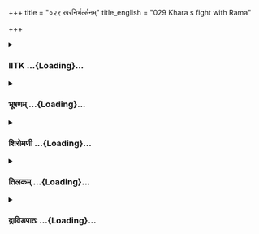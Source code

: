 +++
title = "०२९ खरनिर्भर्त्सनम्"
title_english = "029 Khara s fight with Rama"

+++
<div caption="श्रीराम-हरिसीताराममूर्ति-घनपाठिभ्यां वचनम्" class="audioEmbed" src="https://archive.org/download/Ramayana-recitation-Sriram-harisItArAmamUrti-Ghanapaati-v2/Kanda_3/Kanda_3_ARK-029-Khara_Nribhartha_Sanam.mp3"></div>

<div class="js_include collapsed" newlevelforh1="3" title="IITK" unfilled url="/purANam/rAmAyaNam/audIchya-pAThaH/iitk/3_araNyakANDam/03-raxo-hatyA/029_kharanirbhartsanam.md">
<details><summary><h3>IITK ...{Loading}...</h3></summary>

Encounter between Rama and Khara.



#### श्लोकः
##### मूलम्
खरं तु विरथं रामो गदापाणिमवस्थितम्।  
मृदुपूर्वं महातेजाः परुषं वाक्यमब्रवीत्॥3.29.1॥

##### शब्दार्थः
महातेजाः briliant, रामः Rama, विरथम्ः deprived of chariot, गदापाणिम् wielding a mace, अवस्थितम्  stood, खरम् Khara, मृदुपूर्वम् gentle first, परुषम् harsh वाक्यम् words, अब्रवीत् said.

##### आङ्ग्लानुवादः
Effulgent Rama looked at Khara who stood with a mace in hand minus his chariot  and said to him first in a gentle voice and then harshly ः



#### श्लोकः
##### मूलम्
गजाश्वरथसम्बाधे बले महति तिष्ठता।  
कृतं सुदारुणं कर्म सर्वलोकजुगुप्सितम्॥3.29.2॥

##### शब्दार्थः
गजाश्वरथसम्बाधे elephants, horses, chariots etc. महति in a great, बले army, तिष्ठता standing, सर्वलोकजुगुप्सितम् despised by the entire world, सुदारुणम् very cruel, कर्म deed, कृतम्  done.

##### आङ्ग्लानुवादः
Although you command a huge army with many elephants, horses, chariots, etc.  you have done such cruel deeds that the entire world despises you.



#### श्लोकः
##### मूलम्
उद्वेजनीयो भूतानां नृशंसः पापकर्मकृत्।  
त्रयाणामपि लोकानामीश्वरोऽपि न तिष्ठति॥3.29.3॥

##### शब्दार्थः
भूतानाम् of all beings, उद्वेजनीयः causing distress, पापकर्मकृत् doer of sinful deeds, नृशंसः wicked, त्रयाणाम् of the three, लोकानाम् worlds, ईश्वरोऽपि even if he is the lord, न तिष्ठति  not survive.

##### आङ्ग्लानुवादः
One who  is wicked, does sinful deeds and causes distress to all beings, will not  
survive even if he is the lord of the three worlds.



#### श्लोकः
##### मूलम्
कर्म लोकविरुद्धं तु कुर्वाणं क्षणदाचर।  
तीक्ष्णं सर्वजनो हन्ति सर्पं दुष्टमिवागतम्॥3.29.4॥

##### शब्दार्थः
क्षणदाचर O nightranger  लोकविरुद्धम् that which is against the world, कर्म deeds, कुर्वाणम् who does, तीक्ष्णम् a terrific, सर्वजनः all people, आगतम् befallen, दुष्टम् cruel, सर्पमिव like a serpent, हन्ति will kill.

##### आङ्ग्लानुवादः
O nightranger, one who does a horrific deed which is against the world will be killed like an evil serpent come near.



#### श्लोकः
##### मूलम्
लोभात्पापानि कुर्वाणः कामाद्वा यो न बुध्यते।  
भ्रष्टः पश्यति तस्यान्तं ब्राह्मणी करकादिव॥3.29.5॥

##### शब्दार्थः
लोभात् out of greed, कामाद्वा  out of passion, यः whoever, पापानि sinful deeds, कुर्वाणः commits, न बुध्यते not realise, भ्रष्ठः ruined, करकात् by a hailstone, ब्राह्मणीव like a lizard, तस्य his, अन्तम् end, पश्यति will see.

##### आङ्ग्लानुवादः
Whoever commits sinful deeds out of greed or passion and without realisation will be ruined at the end like a lizard that eats hailstone (and dies).



#### श्लोकः
##### मूलम्
वसतो दण्डकारण्ये तापसान्धर्मचारिणः।  
किन्नु हत्वा महाभागान्फलं प्राप्स्यसि राक्षस॥3.29.6॥

##### शब्दार्थः
राक्षस O demon , दण्डकारण्ये in Dandaka forest, वसतः while residing, धर्मचारिणः those followers of righteous path, महाभागान् venerable ones , तापसान् ascetics, हत्वा after killing, किं नु what kind, फलम् fruit, प्राप्स्यसि will you get.

##### आङ्ग्लानुवादः
O demon  what benefit will you  get by killing the venerable ascetics, followers of righteous path residing in Dandaka forest?



#### श्लोकः
##### मूलम्
न चिरं पापकर्माणः क्रूरा लोकजुगुप्सिताः।  
ऐश्वर्यं प्राप्य तिष्ठन्ति शीर्णमूला इव द्रुमाः॥3.29.7॥

##### शब्दार्थः
पापकर्माणः who do sinful deeds, लोकजुगुप्सिताः  despised by the world, क्रूराः cruel, ऐश्वर्यम् prosperity, प्राप्य after obtaining, शीर्णमूलाः decayed at the roots, द्रुमाः इव like trees, चिरम् long time, न तिष्टन्ति will not stand.

##### आङ्ग्लानुवादः
Cruel people, who are despised by the world for their sinful deeds, will not  be prosperous for long just like trees with decayed roots.



#### श्लोकः
##### मूलम्
अवश्यं लभते जन्तुः फलं पापस्य कर्मणः।  
घोरं पर्यागते काले द्रुमाः पुष्पमिवार्तवम्॥3.29.8॥

##### शब्दार्थः
काले (at the right) time, पर्यागते comes in, जन्तुः people, पापस्य कर्मणः of sinful deeds, घोरम् terrific, फलम् fruit, द्रुमाः trees, आर्तवम् in proper season, पुष्पमिव like the flowers, अवश्यम् certainly, लभते will get.

##### आङ्ग्लानुवादः
Just as the trees bear flowers at the proper season, so also people will certainly reap the fruits of their terrible, sinful deeds at appropriate time.



#### श्लोकः
##### मूलम्
नचिरात्प्राप्यते लोके पापानां कर्मणां फलम्।  
सविषाणामिवान्नानां भुक्तानां क्षणदाचर॥3.29.9॥

##### शब्दार्थः
क्षणदाचर O night ranger  लोके in the world, पापानाम् of sinful, कर्मणाम् of actions, फलम् result, भुक्तानाम् eaten, सविषाणाम् poisonous, अन्नानामिव like the food, नचिरात् soon, प्राप्यते will obtain.

##### आङ्ग्लानुवादः
O nightranger  people will reap the result of their sinful actions in this world soon like one eating poisonous food.



#### श्लोकः
##### मूलम्
पापमाचरतां घोरं लोकस्याप्रियमिच्छताम्।  
अहमासादितो राजा प्राणान्हन्तुं निशाचर॥3.29.10॥

##### शब्दार्थः
निशाचर nightranger, घोरम् terrific, पापम् sin, आचरताम् doers, लोकस्य in this world, अप्रियम् offensive actions, इच्छताम्  who like to do, प्राणान् life, हन्तुम् to put an end, राजा king, अहम् I, आसादितः I have come.

##### आङ्ग्लानुवादः
O nightranger  I have come with the orders of the king to put an end to the lives of the perpetrators of dreadful, sinful and offensive deeds in this world.



#### श्लोकः
##### मूलम्
अद्य हि त्वां मया मुक्ताश्शराः काञ्चनभूषणाः।  
विदार्यातिपतिष्यन्ति वल्मीकमिव पन्नगाः॥3.29.11॥

##### शब्दार्थः
अद्य now, मया by me, मुक्ताः unleashed, काञ्चनभूषणाः adorned with gold ornaments, शराः arrows, पन्नगाः like serpent, वल्मीकमिव like the anthill, त्वा you, विदार्य after piercing the body, अतिपतिष्यतनि will come out.

##### आङ्ग्लानुवादः
Now when I unleash the golden  arrows, they will pierce through your body and come out like serpents emerging from the anthill.



#### श्लोकः
##### मूलम्
ये त्वया दण्डकारण्ये भक्षिता धर्मचारिणः।  
तानद्य निहतस्सङ्ख्ये ससैन्योऽनुगमिष्यसि॥3.29.12॥

##### शब्दार्थः
त्वया by you, दण्डकारण्ये in Dandaka forest, ये those, धर्मचारिणः righteous people, भक्षिताः are eaten, तान् those, अद्य now, सङ्ख्ये in the war, निहतः killed, ससैन्यः along with your army, अनुगमिष्यसि will be following.

##### आङ्ग्लानुवादः
Slain by me in the battle today, you and your army will follow the righteous men eaten by you in Dandaka forest.



#### श्लोकः
##### मूलम्
अद्य त्वां निहतं बाणैः पश्यन्तु परमर्षयः।  
निरयस्थं विमानस्था ये त्वया हिंसिताः पुरा॥3.29.13॥

##### शब्दार्थः
पुरा earlier, त्वया by you, ये whom, हिंसिताः tortured, परमर्षयः great seers, विमानस्थाः seated in the aerial vehicles, अद्य now, बाणैः with arrows, निहतम् killed, निरयस्थम् fallen into hell, त्वाम् you, पश्यन्तु  see you.

##### आङ्ग्लानुवादः
The great seers whom you have earlier tortured and killed will, from their aerial vehicles, see you fallen into hell.



#### श्लोकः
##### मूलम्
प्रहर त्वं यथाकामं कुरु यत्नं कुलाधम।  
अद्य ते पातयिष्यामि शिरस्तालफलं यथा॥3.29.14॥

##### शब्दार्थः
कुलाधम O Nile of the race, त्वम् you, यथाकामम् as you wish, प्रहर freely strike at me, यत्नम् effort, कुरु you may do, अद्य now, ते your, शिरः head, तालफलं यथा like a palm fruit, पातयिष्यामि will strike you down.

##### आङ्ग्लानुवादः
O vile fellow, now you may strike at me as you please. I will make your head fall  down like a palm fruit.



#### श्लोकः
##### मूलम्
एवमुक्तस्तु रामेण कृद्धस्संरक्तलोचनः।  
प्रत्युवाच खरो रामं प्रहसन्क्रोधमूर्छितः॥3.29.15॥

##### शब्दार्थः
रामेण by Rama, एवम् in that way, उक्तः having said, खरः Khara, संरक्तलोचनः eyes turned red, (ततः then), प्रहसन् laughed, क्रोधमूर्छितः lost his senses in anger, रामम् to Rama, प्रत्युवाच replied.

##### आङ्ग्लानुवादः
Challenged by Rama  in that manner, Khara, his senses switched off, eyes turned red due to anger, replied laughing ः



#### श्लोकः
##### मूलम्
प्राकृतान्राक्षसान्हत्वा युद्धे दशरथात्मज।  
आत्मना कथमात्मानमप्रशस्यं प्रशंससि॥3.29.16॥

##### शब्दार्थः
दशरथात्मज O Rama, son of Dasaratha, युद्धे in war, प्राकृतान्  ordinary ( people), राक्षसान्  
demons, हत्वा killing, अप्रशस्यम् not praiseworthy, आत्मानम् yourself, आत्मना by yourself, कथम् why, प्रशंससि praising.

##### आङ्ग्लानुवादः
O son of Dasaratha, it is not praiseworthy to kill ordinary demons in war. Why do you praise yourself for it?



#### श्लोकः
##### मूलम्
विक्रान्ता बलवन्तो वा ये भवन्ति नरर्षभाः।  
कथयन्ति न ते किञ्चित्तेजसा स्वेन गर्विताः॥3.29.17॥

##### शब्दार्थः
ये those, नरर्षभाः best of men, विक्रान्ताः valiant, बलवन्तो वा strong, भवन्ति they are, ते they, स्वेन by their own, तेजसा by valour, गर्विताः  proud of, किञ्चित् even a little, न कथयन्ति do not speak of.

##### आङ्ग्लानुवादः
The valiant, strong and the best of men do not at all speak proudly of themselves  and their valour.



#### श्लोकः
##### मूलम्
प्राकृतास्त्वकृतात्मानो लोके क्षत्रियपांसनाः।  
निरर्थकं विकत्थन्ते यथा राम विकत्थसे॥3.29.18॥

##### शब्दार्थः
राम Rama, लोके in the world, अकृतात्मानः having no control over self, प्राकृतास्तु common people, क्षत्रियपांसनाः lowest of kshatriyas, यथा as, विकत्थन्ते they boast, निरर्थकम् in a meaningless, विकत्थसे you boast yourself.

##### आङ्ग्लानुवादः
O Rama common people, having no control over themselves and the lowest of kshatriyas boast of themselves in the world in a meaningless way as you are doing (now).



#### श्लोकः
##### मूलम्
कुलं व्यपदिशन्वीरस्समरे कोऽभिधास्यति।  
मृत्युकाले हि सम्प्राप्ते स्वयमप्रस्तवे स्तवम्॥3.29.19॥

##### शब्दार्थः
मृत्युकाले when death, सम्प्राप्ते comes, वीरः hero, कः who, समरे in war, कुलम् his race, व्यपदिशन् naming, अप्रस्तवे unnecessarily, स्वयम् himself, स्तवम् praise, अभिधास्यति will talk  
of.

##### आङ्ग्लानुवादः
When death comes in a battle no hero will name his race and boast of himself unnessarily.



#### श्लोकः
##### मूलम्
सर्वथैव लघुत्वं ते कत्थनेन विदर्शितम्।  
सुवर्णप्रतिरूपेण तप्तेनेव कुशाग्निना॥3.29.20॥

##### शब्दार्थः
कत्थनेन by boasting, तप्तेन heated, सुवर्णप्रतिरूपेण  looking like gold, कुशाग्निना इव by the fire of kusa grass, सर्वथैव by all means, ते your, लघुत्वम् meanness, विदर्शितम् is exhibited.

##### आङ्ग्लानुवादः
All your meanness is exhibited by your boasting just as the kusa grass caught by fire appears like gold.



#### श्लोकः
##### मूलम्
न तु मामिह तिष्ठन्तं पश्यसि त्वं गदाधरम्।  
धराधरमिवाकम्प्यं पर्वतं धातुभिश्चितम्॥3.29.21॥

##### शब्दार्थः
त्वम् you, गदाधरम् holding a mace, इह here, तिष्ठन्तम् while standing, धातुभिः with minerals, चितम् inlaid, पर्वतम् mountain, धराधरमिव like supporter of earth, अकम्प्यम् unshakeable, माम् me, पश्यसि you are seeing, ननु indeed.

##### आङ्ग्लानुवादः
Indeed, (it is strange that) you do not see me holding a mace and standing here like an unshakeable mountain which contains minerals and supports the earth.



#### श्लोकः
##### मूलम्
पर्याप्तोऽहं गदापाणिर्हन्तुं प्राणान्रणे तव।  
त्रयाणामपि लोकानां पाशहस्त इवान्तकः॥3.29.22॥

##### शब्दार्थः
पाशहस्तः holding the noose of death, अन्तकः Yama, त्रयाणाम् for the three, लोकानामपि इव  worlds also, रणे in war, तव your, प्राणान् life, हन्तुम् to kill, गदापाणिः weilding mace, अहम् I, पर्याप्तः enough.

##### आङ्ग्लानुवादः
Just like lord Yama, holding a noose of death is alone enough to destroy the three  
worlds, I am alone sufficient to take away your life in war, a mace in hand.



#### श्लोकः
##### मूलम्
कामं बह्वपि वक्तव्यं त्वयि वक्ष्यामि न त्वहम्।  
अस्तं गच्छेद्धि सविता युद्धविघ्नस्ततो भवेत्॥3.29.23॥

##### शब्दार्थः
त्वयि on you, बहु much, वक्तव्यमपि has to be said, कामम् indeed, तु but, अहम् I, न वक्ष्यामि not speak any more, सविता Sun, अस्तं गच्छेत् will set, ततः thereafter, युद्धविघ्नः obstacle to wage war, भवेत् will be.

##### आङ्ग्लानुवादः
Indeed, I shall not speak any more even though a lot can be said on you. But the Sun is about to set and it will be improper to wage war thereafter.



#### श्लोकः
##### मूलम्
चतुर्दश सहस्राणि राक्षसानां हतानि ते।  
त्वद्विनाशात्करोम्येषां तेषामश्रुप्रमार्जनम्॥3.29.24॥

##### शब्दार्थः
ते for you, एषां these, राक्षसानाम् of demons, चतुर्दश fourteen, सहस्राणि thousand, हतानि killed, त्वद्विनाशात् by their destruction, तेषाम् their, अश्रुप्रमार्जनम् wiping their tears, करोमि I shall carry out.

##### आङ्ग्लानुवादः
You have killed these fourteen thousand demons. Therefore, I will wipe their tears by destroying you.



#### श्लोकः
##### मूलम्
इत्युक्त्वा परमक्रुद्धस्तां गदां परमाङ्गदः।  
खरश्चिक्षेप रामाय प्रदीप्तामशनिं यथा॥3.29.25॥

##### शब्दार्थः
परमाङ्गदः adorned with large shoulder bands, खरः Khara, इति thus, उक्त्वा having said, परमक्रुद्धः highly enraged, प्रदीप्ताम् blazing, अशनिं यथा like a thunderbolt, तां गदाम् that mace, रामाय at Rama, चिक्षेव hurled.

##### आङ्ग्लानुवादः
Having said this, highly enraged Khara adorned with large shoulder bands, hurled  at Rama, his mace glowing like a thunderbolt.



#### श्लोकः
##### मूलम्
खरबाहुप्रयुक्ता सा प्रदीप्ता महती गदा।  
भस्मवृक्षांश्च गुल्मांश्च कृत्वागात्तत्समीपतः॥3.29.26॥

##### शब्दार्थः
खरबाहुप्रयुक्ता unleashed by Khara's arms, प्रदीप्ता blazing, महती huge, गदा mace, वृक्षांश्च trees, गुल्मांश्च shrubs, भस्म ashes, कृत्वा reduced into, तत्समीपतः close to him, अगात् reached.

##### आङ्ग्लानुवादः
The huge, blazing mace hurled by Khara's arms reduced the trees and shrubs into ashes and came close to Rama.



#### श्लोकः
##### मूलम्
तामापतन्तीं ज्वलतां मृत्युपाशोपमां गदाम्।  
अन्तरिक्षगतां रामचशिच्छेद बहुधा शरैः॥3.29.27॥

##### शब्दार्थः
आपतन्ती falling down, ज्वलताम् burning, मृत्युपाशोपमाम् like the noose of death, तां गदाम्  that mace, अन्तरिक्षगताम् in the sky, रामः Rama, शरैः arrows, बहुधा several pieces, चिच्छेद shattered.

##### आङ्ग्लानुवादः
The mace, which moved in the sky burning like the noose of death was shattered to pieces by Rama.



#### श्लोकः
##### मूलम्
सा विकीर्णा शरैर्भग्ना पपात धरणीतले।  
गदा मन्त्रौषधबलैर्व्यालीव विनिपातिता॥3.29.28॥

##### शब्दार्थः
शरैः arrows, भग्ना broken, सा गदा the mace, मन्त्रौषधबलैः  on the strength of mantras and medicines, विनिपातिता fell down, व्यालीव like a female serpent, विकीर्णा scattered, धरणीतले on the ground, पपात fell down.

##### आङ्ग्लानुवादः
The mace shattered by the arrows of Rama , fell down scattered to pieces on the ground like a female serpent subdued by the force of mantras and medicine.  

#### समाप्तिः
 श्रीमद्रामायणे वाल्मीकीय आदिकाव्ये अरण्यकाण्डे एकोनत्रिंशस्सर्गः॥  
Thus ends the twentyninth sarga of Aranyakanda of the holy Ramayana the first epic composed by sage Valmiki.

</details>
</div>
<div class="js_include collapsed" newlevelforh1="3" title="भूषणम्" unfilled url="/purANam/rAmAyaNam/audIchya-pAThaH/TIkA/bhUShaNa_iitk/3_araNyakANDam/03-raxo-hatyA/029_kharanirbhartsanam.md">
<details><summary><h3>भूषणम् ...{Loading}...</h3></summary>



खरं तु विरथं रामो गदापाणिमवस्थितम् ।  

मृदुपूर्वं महातेजाः परुषं वाक्यमब्रवीत्  ॥  ३।२९।१  ॥   

अहङ्कारस्य हीनस्य व्यक्तां शक्तिमिव स्थिताम् । गदां खरस्य निर्भिद्य
राजन्तं राममाश्रये  ॥  सर्वसाधनवैकल्येन खरस्यानुकूल्यमपि भवेदिति
तच्चित्तपरीक्षार्थमाह खरं त्वित्यादिना । मृदुपूर्वं न्यायावलम्बनेनोक्तम्
। परुषं मर्मोद्घाटनरूपत्वात्  ॥  ३।२९।१  ॥   

  

गजाश्वरथसम्बाधे बले महति तिष्ठता ।  

कृतं सुदारुणं कर्म सर्वलोकजुगुप्सितम्  ॥  ३।२९।२  ॥   

तिष्ठता अधिपतित्वेन तिष्ठतेत्यर्थः  ॥  ३।२९।२  ॥   

  

उद्वेजनीयो भूतानां नृशंसः पापकर्मकृत् ।  

त्रयाणामपि लोकानामीश्वरो ऽपि न तिष्ठति  ॥  ३।२९।३  ॥   

मृदुपूर्वत्वसिद्धये लोकन्यायमाह उद्वेजनीय इति । उद्वेजनीयः उद्वेजकः ।
नृशंसो घातुकः एवंविधो लोकानामीश्वरोपि न तिष्ठति न जीवेत् किं पुनर्भवादृश
इति भावः  ॥  ३।२९।३  ॥   

  

कर्म लोकविरुद्धं तु कुर्वाणं क्षणदाचर ।  

तीक्ष्णं सर्वजनो हन्ति सर्पं दुष्टमिवागतम्  ॥  ३।२९।४  ॥   

सर्वजन इति दयालुरपीति भावः  ॥  ३।२९।४  ॥   

  

लोभात् पापानि कुर्वाणः कामाद्वा यो न बुध्यते ।  

भ्रष्टः पश्यति तस्यान्तं ब्राह्मणी करकादिव  ॥  ३।२९।५  ॥   

लोभत् लब्धस्य त्यागासहिष्णुतया । कामात् अपूर्वलाभेच्छया न बुध्यते न
पश्चात्तापं करोतीत्यर्थः । भ्रष्टः ऐश्वर्याद्भ्रष्टः । तस्य कर्मणः ।
अन्तं फलम् । पश्यति अनुभवति । कथमिव? करकात् ब्राह्मणीव करकाः वर्षोपलाः ।
"वर्षोपलस्तु करकः" इत्यमरः । तानत्तीति करकात् । ब्राह्मणी रक्तपुच्छिका ।
"ब्राह्मणी रक्तपुच्छिका" इति निघण्टुः । तस्यास्तद्भक्षणं
विषभक्षणवन्मारकमिति प्रसिद्धिः । यथा ब्राह्मणी स्वमारकं कर्म स्वयमेव
करोति तथा त्वमपीत्यर्थः  ॥  ३।२९।५  ॥   

  

वसतो दण्डकारण्ये तापसान् धर्मचारिणः ।  

किन्नु हत्वा महाभागान् फलं प्राप्स्यसि राक्षस  ॥  ३।२९।६  ॥   

किं पापं मया कृतमित्यत्राह वसत इति  ॥  ३।२९।६  ॥   

  

न चिरं पापकर्माणः क्रूरा लोकजुगुप्सिताः ।  

ऐश्वर्यं प्राप्य तिष्ठन्ति शीर्णमूला इव द्रुमाः  ॥  ३।२९।७  ॥   

ननु तर्हि कथं पापिनो ऽपि बहवो जीवन्तीत्यत्राह न चिरमिति । केवलपापिनो
जन्मान्तरे फलं भुञ्जते, क्रूरास्तु पुण्यलेशेन एश्वर्यं प्राप्यापि न चिरं
तिष्ठन्ति, क्षिप्रमेव विनश्यन्तीत्यर्थः  ॥  ३।२९।७  ॥   

  

अवश्यं लभते जन्तुः फलं पापस्य कर्मणः ।  

घोरं पर्यागते काले द्रुमाः पुष्पमिवार्तवम्  ॥  ३।२९।८  ॥   

पापस्य कर्ता जन्तुः । काले प्राप्ते अवश्यं घोरं दुःखरूपं फलं लभते ।
ऋतुलक्षणे काले पर्यागते प्राप्ते आर्तवं तत्तदृतुप्राप्तं पुष्पमिव  ॥ 
३।२९।८  ॥   

  

नचिरात् प्राप्यते लोके पापानां कर्मणां फलम् ।  

सविषाणामिवान्नानां भुक्तानां क्षणदाचर  ॥  ३।२९।९  ॥   

नचिरादित्येकं पदम् । अविलम्बेनेत्यर्थः । अत्र पुरुष इति शेषः । पापानाम्
अत्युत्कटानामित्यर्थः  ॥  ३।२९।९  ॥   

  

पापमाचरतां घोरं लोकस्याप्रियमिच्छताम् ।  

अहमासादितो राज्ञा प्राणान् हन्तु निशाचर  ॥  ३।२९।१०  ॥   

एवं मृदुपूर्वमुक्त्वा परुषमाह पापमित्यादिना । आसादितः प्राप्तो ऽस्मि ।
आगमने हेतुमाह राज्ञेति  ॥  ३।२९।१०  ॥   

  

अद्य हि त्वां मया मुक्ताः शराः काञ्चनभूषणाः ।  

विदार्य निपतिष्यन्ति वल्मीकमिव पन्नगाः  ॥  ३।२९।११  ॥   

मया मुक्ताः शराः त्वां विदार्य निपतिष्यन्ति प्रवेक्ष्यन्ति । यथा पन्नगाः
सर्पाः वल्मीकं प्रविशन्ति । तथा  ॥  ३।२९।११  ॥   

  

ये त्वया दण्डकारण्ये भक्षिता धर्मचारिणः ।  

तानद्य निहतः सङ्ख्ये ससैन्यो ऽनुगमिष्यसि  ॥  ३।२९।१२  ॥   

ताननुगमिष्यसीति पापिनामपि समरे हतानां स्वर्गसम्भवादिति भावः  ॥  ३।२९।१२
 ॥   

  

अद्य त्वां पतितं बाणैः पश्यन्तु परमर्षयः ।  

निरयस्थं विमानस्था ये त्वया हिंसिताः पुरा  ॥  ३।२९।१३  ॥   

निरयस्थं नरकसदृशं दुःखं भूमौ पतित्वानुभवन्तमित्यर्थः  ॥  ३।२९।१३  ॥   

  

प्रहर त्वं यथाकामं कुरु यत्नं कुलाधम ।  

अद्य ते पातयिष्यामि शिरस्तालफलं यथा  ॥  ३।२९।१४  ॥   

एवमुक्तस्तु रामेण क्रुद्धः संरक्तलोचनः ।  

प्रत्युवाच खरो रामं प्रहसन् क्रोधमूर्च्छितः  ॥  ३।२९।१५  ॥   

तालफलं यथेत्यनेनानायासोक्तिः  ॥  ३।२९।१४,१५  ॥   

  

प्राकृतान् राक्षसान् हत्वा युद्धे दशरथात्मज ।  

आत्मना कथमात्मानमप्रशस्यं प्रशंससि  ॥  ३।२९।१६  ॥   

आत्मना स्वयमेव  ॥  ३।२९।१६  ॥   

  

विक्रान्ता बलवन्तो वा ये भवन्ति नरर्षभाः ।  

कथयन्ति न ते किञ्चित्तेजसा स्वेन गर्विताः  ॥  ३।२९।१७  ॥   

तेजसा प्रतापेन  ॥  ३।२९।१७  ॥   

  

प्राकृतास्त्वकृतात्मानो लोके क्षत्ित्रयपांसनाः ।  

निरर्थकं विकत्थन्ते यथा राम विकत्थसे  ॥  ३।२९।१८  ॥   

प्राकृताः क्षुद्राः । अकृतात्मानः अप्रतिष्ठितधृतयः । क्षत्ित्रयपांसनाः
क्षत्ित्रयाधमाः । निरर्थकं निष्प्रयोजनं यथा तथा विकत्थन्ते श्लाघन्ते  ॥ 
३।२९।१८  ॥   

  

कुलं व्यपदिशन् वीरः समरे को ऽभिधास्यति ।  

मृत्युकाले हि सम्प्राप्ते स्वयमप्रस्तवे स्तवम्  ॥  ३।२९।१९  ॥   

कुलं व्यपदिशन् आत्मनो महाकुलप्रसूतत्वं प्रकटयन् । को वीरः मृत्युकाले
सम्प्राप्ते अप्रस्तवे अनवसरे स्वयं स्तवमभिधास्यतीत्यन्वयः  ॥  ३।२९।१९
 ॥   

  

सर्वथैव लघुत्वं ते कत्थनेन विदर्शितम् ।  

सुवर्णप्रतिरूपेण तप्तेनेव कुशाग्निना  ॥  ३।२९।२०  ॥   

"सर्वथैव लघुत्वं ते कत्थनेन विदर्शितम् । सुवर्णप्रतिरूपेण तप्तेनेव
कुशाग्निना  ॥ " इति ते कत्थनेन लघुत्वमल्पत्वं सर्वथैव स्पष्टमेव
विदर्शितम्। यथा तप्तेन अत एव सुवर्णसदृशेन कुशाग्निना
कुशदर्भमाश्रितेनाग्निना लघुत्वं विदर्श्यते तद्वत्। यथा तृणाग्निः
सुवर्णतुल्यतया भासमानोऽपि ज्वलन्नप्युत्तरकाले दाहकार्यकरो न भवति तथा
कत्थनेन वीरवद्भासमानोऽपि पुरुषः उत्तरकाले लघुरेव भविष्यतीत्यर्थः। शीघ्रं
ज्वलन् तृणाग्निः यथा सद्यः शान्तो न दग्धुमीष्टे तथा कत्थमानः पुरुषः
स्वकत्थनानुरूपं कार्यं न करोतीति सिद्धमिति  ॥  ३।२९।२०  ॥   

  

न तु मामिह तिष्ठन्तं पश्यसि त्वं गदाधरम् ।  

धराधरमिवाकम्प्यं पर्वतं धातुभिश्चितम्  ॥  ३।२९।२१  ॥   

इह तव पुरतः । तिष्ठन्तं निश्चलतया स्थितम् । गदाधरं
शत्रुरक्तोक्षितगदावन्तम् । मां सर्वनिर्वाहकं पर्वतमिवाकम्प्यं न पश्यसि,
त एवैवं कत्थस इति भावः  ॥  ३।२९।२१  ॥   

  

पर्याप्तो ऽहं गदापाणिर्हन्तुं प्राणान् रणे तव ।  

त्रयाणामपि लोकानां पाशहस्त इवान्तकः  ॥  ३।२९।२२  ॥   

गदापाणिरहं पाशहस्तो ऽन्तक इव तव त्रयाणां लोकानामपि प्राणान् हन्तुं
पर्याप्तः समर्थ इति योजना  ॥  ३।२९।२२  ॥   

  

कामं बह्वपि वक्तव्यं त्वयि वक्ष्यामि न त्वहम् ।  

अस्तं गच्छेद्धि सविता युद्धविघ्नस्ततो भवेत्  ॥  ३।२९।२३  ॥   

त्वयि आत्मश्लाघिनि विषये । कामं यद्यपि बहु पारुष्यं वक्तव्यमस्ति तथापि
तन्न वक्ष्यामि । कुतः? हि यस्मात् सविता अस्तं गच्छेत् । ततः अस्तमयेन
युद्धविघ्नो भवेत् । यद्यपि स्वस्य रात्रिर्बलायैव तथापि
रात्र्यशक्तमनुष्यवधे स्वस्य न कापि कीर्तिरिति खरहृदयम्  ॥  ३।२९।२३  ॥   

  

चतुर्दश सहस्त्राणि राक्षसानां हतानि ते ।  

त्वद्विनाशात् करोम्येष तेषामश्रुप्रमार्जनम्  ॥  ३।२९।२४  ॥   

ते त्वया । एष इत्यव्यवधानोक्तिः । तेषां तद्बन्धूनामित्यर्थः । यद्वा
तद्वधप्रतिक्रियां करिष्यामीत्यत्र हृदयम्  ॥  ३।२९।२४  ॥   

  

\[ततो रुधिरधाराभिस्त्वच्छरीरविमर्दनात् ।  

करिष्यामि बलिं भूमौ त्वां हत्वा सर्वरक्षसाम्  ॥  \]  

इत्युक्त्वा परमक्रुद्धस्तां गदां परमाङ्गदः ।  

खरश्चिक्षेप रामाय प्रदीप्तामशनिं यथा  ॥  ३।२९।२५  ॥   

परमाङ्गदः गदाप्रहारसामर्थ्यबिरुदयुक्त इत्यर्थः । अशनिं वज्रम्  ॥  ३।२९।२५
 ॥   

  

खरबाहुप्रमुक्ता सा प्रदीप्ता महती गदा ।  

भस्म वृक्षांश्च गुल्मांश्च कृत्वागात्तत्समीपतः  ॥  ३।२९।२६  ॥   

तामापतन्तीं ज्वलितां मृत्युपाशोपमां गदाम् ।  

अन्तरिक्षगतां रामश्चिच्छेद बहुधा शरैः  ॥  ३।२९।२७  ॥   

भस्म कृत्वा तत्समीपमगादित्यन्वयः । समीपत इति सार्वविभक्तिकस्तसिः  ॥ 
३।२९।२६,२७  ॥   

  

सा विकीर्णा शरैर्भग्ना पपात धरणीतले ।  

गदा मन्त्रौषधबलैर्व्यालीव विनिपातिता  ॥  ३।२९।२८  ॥   

इत्यार्षे श्रीरामायणे वाल्मीकीये आदिकाव्ये श्रीमदारण्यकाण्डे एकोनत्रिंशः
सर्गः  ॥  २९  ॥   

व्याली पन्नगी  ॥  ३।२९।२८  ॥   

इति श्रीगोविन्दराजविरचिते श्रीरामायणभूषणे रत्नमेखलाख्याने
आरण्यकाण्डव्याख्याने एकोनत्रिंशः सर्गः  ॥  २९  ॥   



</details>
</div>
<div class="js_include collapsed" newlevelforh1="3" title="शिरोमणी" unfilled url="/purANam/rAmAyaNam/audIchya-pAThaH/TIkA/shiromaNI_iitk/3_araNyakANDam/03-raxo-hatyA/029_kharanirbhartsanam.md">
<details><summary><h3>शिरोमणी ...{Loading}...</h3></summary>



खररथादिच्छेदनानन्तरकालिकं वृत्तान्तमाह-- खरमित्यादिभिः । गदापाणिमवस्थितं
खरं महातेजाः रामः परुषं रूक्षत्वेन प्रतिभासमानं मृदुपूर्वं मृदु मृदुत्वं
पूर्वमिव यस्मिन् तत् वाक्यमब्रवीत्  ॥  ३।२९।१  ॥   

  

तद्वचनाकारमाह--गजेति । गजाश्वरथसंबाधे गजादिभिः संकुले महति बले तिष्ठता
त्वया सर्वलोकजुगुप्सितं सर्वलोकैर्निन्दितं दारुणं क्रूरं कर्म कृतम्  ॥ 
३।२९।२  ॥   

  

ननु तेन कर्मणा किं भवितेत्यत आह--उदिति । भूतानां जन्तूनामुद्वेजनीयः
भयप्रदः अत एव नृशंसः क्रूरकर्मा अत एव पापकर्मकृत् जन्तुः त्रयाणां
लोकानामीश्वरो ऽपि न तिष्ठति । एतेन यदि लोकेश्वरस्य पापकृतो न
स्थितिस्तर्हि तव नेति किं वक्तव्यमिति काव्यार्थापत्तिरलङ्कारो व्यक्तः  ॥ 
३।२९।३  ॥   

  

कर्मेति । हे क्षणदाचर क्षणदासु रात्रिषु चरति तत्संबोधनम् लोकविरुद्धं
तीक्ष्णं कर्म कुर्वाणं जनम् आगतं गृहे प्राप्तं दुष्टं सर्पमिव सर्वजनो
हन्ति  ॥  ३।२९।४  ॥   

  

लोभादिति । लोभात् अविवेकात् कामात् शरीरपोषणाद्युत्कटेच्छातो वा पापानि
पापकर्माणि हिंसादीनि कुर्वाणः अत एव हृष्टः यो न बुध्यते परपीडादि
ज्ञात्वा न निवर्तते स जन्तुस्तस्य कर्मणः अन्तं फलं पश्यति प्राप्नोति ।
किंच तस्य कर्मणः कर्ता स जन्तुः अन्तं पश्यति प्राप्नोति । किंच तस्य
कर्मणः कर्ता स जन्तुः अन्तं स्वविध्वंसं पश्यति । तत्र
दृष्टान्तः--ब्राह्मणी रक्तपुच्छिका करकात् वर्षोपलात्
तद्भक्षणादिवेत्यर्थः, वर्षोपलं रक्तपुच्छिकाया विषमिति प्रसिद्धम्  ॥ 
३।२९।५  ॥   

  

ननु किं क्रूरं कर्म मया कृतमित्यत आह--वसत इति । दण्डकारण्ये वसतो
धर्मचारिणस्तापसान् हत्वा किं नु फलं सुभोगं प्राप्स्यसि नेत्यर्थः  ॥ 
३।२९।६  ॥   

  

नेति । पापकर्माणः पुरुषाः ऐश्वर्यं कस्यचित्सुकर्मणः फलभूतसंपदं प्राप्य
चिरं न तिष्ठन्ति, तत्र दृष्टान्तः शीर्णमूलाः द्रुमा वृक्षा इव  ॥  ३।२९।७
 ॥   

  

अवश्यमिति । पापस्य कर्मणः कर्ता काले पर्यागते प्राप्ते सति घोरं फलमवश्यं
लभते, तत्र दृष्टान्तः आर्तवम् ऋतुप्राप्तं पुष्पं द्रुम इव  ॥  ३।२९।८  ॥   

  

नेति । पापानां पापजनकानां कर्मणाम् अत्युग्रक्रियाणां फलं विपत्तिः
चिरान्न प्राप्यते झटित्येव प्राप्यत इत्यर्थः, तत्र दृष्टान्तः भुक्तानां
सविषाणाम् अन्नानामिव  ॥  ३।२९।९  ॥   

  

ननु यो यत्कर्म करिष्यति स तत्फलं प्राप्नोत्येवेति त्वदुक्तिर्वृथैवेत्यत
आह--पापमिति । लोकस्य अप्रियमिच्छतामत एव पापमाचरतां जनानां प्राणान्हन्तुं
राज्ञा पित्रा अहमासादितः वनं प्रापितः । राजेति पाठे ऽपि क्विबन्तत्वेन स
एवार्थः  ॥  ३।२९।१०  ॥   

  

अद्येति । काञ्चनभूषणाः मया मुक्ता शराः भित्त्वा त्वद्देहं छित्त्वा भुवं
विदार्य च वल्मीकं पन्नगा इव अतिपतिष्यन्ति प्रवेक्ष्यन्ति भुवमिति शेषः  ॥ 
३।२९।११  ॥   

  

ये इति । दण्डकारण्ये ये धर्मचारिणस्त्वया भक्षितास्ताँस्तत्सदृशं मरणं मया
निहतः सन्ननुगमिष्यसि प्राप्स्यसि  ॥  ३।२९।१२  ॥   

  

अद्येति । ये त्वया निहतास्ते विमानस्थाः परमर्षयः बाणैर्निहतं निरयस्थं
निर्गतः अयः पुनरिहलोके पुत्रपौत्रादिदर्शनार्थं गमनं यस्मात्
तल्लोकविशेषस्थं त्वां पश्यन्तु  ॥  ३।२९।१३  ॥   

  

प्रहरस्वेति । हे कुलाधम ते शिरस्तालफलमिव पातयिष्यामि अतः यथाकामं त्वं
प्रहरस्व यत्नं स्ववधाभावप्रयत्नं कामं यथेच्छं कुरु, अनवधानतया हतो
ऽस्मीति न वक्तव्यमिति तात्पर्यम्  ॥  ३।२९।१४  ॥   

  

एवमिति । रामेण एवमुक्तः क्रुद्धः अत एव क्रोधमूर्च्छितः खरः प्रहसन् सन्
रामं प्रत्युवाच  ॥  ३।२९।१५  ॥   

  

तत्प्रतिवचनाकारमाह--प्राकृतानिति । हे दशरथात्मज प्राकृतान् राक्षसान्
हत्वा आत्मना स्वेनैव अप्रशस्यमात्मानं कथं प्रशंससि  ॥  ३।२९।१६  ॥   

  

विक्रान्ता इति । विक्रान्ता कामचारगमनाः बलवन्तश्च तेजसा च अतिगर्विताः ये
नरर्षभास्ते किंचित् स्वमहत्त्वसूचकं वाक्यं न कथयन्ति  ॥  ३।२९।१७  ॥   

  

प्राकृता इति । हे राम यथा त्वं निरर्थकं विकत्थसे तथा अकृतात्मानः
अजितमनसः प्राकृताः क्षत्रियपांसनाः विकत्थन्ते, एतेन त्वयैवं न
वक्तव्यमिति सूचितम् तेन रामस्य प्राकृतविलक्षणत्वं ध्वनितम्  ॥  ३।२९।१८
 ॥   

  

कुलमिति । मृत्युकाले मृत्युसंशयप्रापके समरे प्राप्ते सति अप्रस्तवे
प्रस्तावाभावे कुलं स्वकुलवैभवं व्यपदिशन् सन् स्तवं स्वस्तुतिवचनं को
ऽभिधास्यति कथयिष्यति  ॥  ३।२९।१९  ॥   

  

सर्वथेति । कत्थनेन स्वश्लाघया ते लघुत्वं सर्वथा विदर्शितं बोधितम्, तत्र
दृष्टान्तः कुशाग्निना स्वर्णशोधकाग्निना तप्तेन सुवर्णप्रतिरूपेण
पित्तलेनेव तद्वह्नितापेन तस्य कृष्णरूपत्वं भवतीति प्रसिद्धम् । यथा
तापात्पूर्वं सूक्ष्मविचारमन्तरा पित्तले स्वर्णबुद्धिरुत्पद्यते तापेन तु
विनश्यति तथा स्वश्लाघावचनोच्चारणात्पूर्वं त्वच्छूदरत्वविषयिणी
बुद्धिर्ममोत्पन्ना त्वत्कर्तृकस्वश्लाघाकत्थनेन तु सा विनष्टेत्यर्थः  ॥ 
३।२९।२०  ॥   

  

श्लाघाकरणे हेतुमाह--नेति । धातुभिः स्वर्णादिभिः चितं प्रवृद्धम् अकम्प्यं
कम्पयितुमशक्यं धराधरं पृथ्वीधारकं पर्वतं कुलाचलमिव तिष्ठन्तं गदाधरं मां
त्वं न पश्यसि तत्त्वतो न जानासि, एतेन तत्त्वतो मत्कर्मकज्ञाने त्वयि
स्वश्लाघाबुद्धिर्नैवोत्पद्येत इति सूचितम्  ॥  ३।२९।२१  ॥   

  

ननु यज्ज्ञानेन मयि स्वश्लाघाबुद्धिर्नोत्पद्येत तत्किं त्वय्यस्तीत्यत
आह--पर्याप्त इति । गदापाणिरहं तव प्राणान् त्रयाणां लोकानां च प्राणान्
हन्तुं पाशहस्तो ऽन्तक इव पर्याप्तो ऽस्मीति शेषः  ॥  ३।२९।२२  ॥   

  

काममिति । यद्यपि त्वयि त्वद्विविषये कामं यथा स्यात्तथा बहु वक्तव्यमस्ति
तथापि अहं न वक्ष्यामि । तत्र हेतुः--सविता सूर्यो ऽस्तं प्राप्नोति ततो
ऽस्ते सति युद्धविघ्नो भवेत् एतेन रात्रौ राक्षसानां बलवर्धनस्य
प्रसिद्धत्वान्निशि युद्धे अल्पबलेन रामेण साकं युद्धं प्रवृत्तमिति
ममोपहासास्पदत्वं स्यादिति सूचितम्  ॥  ३।२९।२३  ॥   

  

चतुर्दशेति । यानि रक्षसां चतुर्दश सहस्राणि त्वया निहतानि तेषां
रक्षसामश्रुप्रमार्जनं संतापनाशमित्यर्थः, त्वद्विनाशात्करोमि  ॥  ३।२९।२४
 ॥   

  

इतीति । इत्युक्त्वा परमक्रुद्धः खरः परमाङ्गदां परमाः अङ्गदाः कनकवलयानि
यस्यास्तां प्रसिद्धां गदामशनिमिव चिक्षेप  ॥  ३।२९।२५  ॥   

  

खरेति । खरबाहुप्रमुक्ता प्रदीप्ता सा महती गदा वृक्षान् गुल्मांश्च भस्म
कृत्वा तत्समीपतः रामसंनिधौ अगात्  ॥  ३।२९।२६  ॥   

  

तामिति । मृत्युपाशोपममापतन्तीमाकाशगतां तां महतीं गदां रामः बहुधा
बहुप्रकारं शरैः चिच्छेद  ॥  ३।२९।२७  ॥   

  

सेति । शरैः रामबाणैः विशीर्णा हता अत एव भिन्ना विदीर्णा सा गदा
मन्त्रोषधिबलैर्निपातिता व्यालीव धरणीतले पपात  ॥  ३।२९।२८  ॥   

  

इति श्रीमद्वाल्मीकीयरामायणव्याख्याने रामायणशिरोमणावारण्यकाण्डे
एकोनत्रिंशः सर्गः  ॥  ३।२९  ॥   

  

  



</details>
</div>
<div class="js_include collapsed" newlevelforh1="3" title="तिलकम्" unfilled url="/purANam/rAmAyaNam/audIchya-pAThaH/TIkA/tilaka_iitk/3_araNyakANDam/03-raxo-hatyA/029_kharanirbhartsanam.md">
<details><summary><h3>तिलकम् ...{Loading}...</h3></summary>



मृदुपूर्वं न्यायमवलम्ब्य मृदूक्तिपूर्वम् । परुषं परुषार्थकम्  ॥  ३।२९।१
 ॥   

  

त्वत्कृतान्यायेनायं तव नाश इत्याह-- गजेत्यादि । बले तिष्ठता
बलविषयस्वामित्वेन तिष्ठता, ईदृशेन यद्दारुणं कर्म कृतं भवति तत्सर्वं
लोकनिन्द्यं भवति  ॥  ३।२९।२  ॥   

  

एवंविधकर्मकर्तुर्नेह सुखमित्याह-- उद्वेजनीय इति । उद्वेजक इत्यर्थः ।
नृशंसो घातुकः क्रूर एवंगुणक ईश्वरो ऽपि न तिष्ठति न चिरं तिष्ठति  ॥ 
३।२९।३  ॥   

  

तदेवाह कर्मेत्यादि । सर्वजनो हन्ति अकृतापकारो ऽपि हन्ति स सर्ववध्य इति
यावत्  ॥  ३।२९।४  ॥   

  

अप्राप्तप्राप्तीच्छा कामः, प्राप्ताधिकेच्छा लोभः । तस्य पापस्यान्तं
स्वनाशरूपं परिपाकं पश्यति पापफलमनुभवतीत्यर्थः । करका वर्षोपलास्तानत्ति
करकात्सा ब्राह्मणी रक्तपुच्छिकेव रक्तपुच्छिकायाः करका विषम्
तन्निगरणमात्रेण तन्मृत्युरिति प्रसिद्धिः सा यथा स्वानर्थमपश्यन्ती
तद्भुङ्क्ते भोजनोत्तरं तन्नाशं लोकः पश्यति एवं यः कर्मकरणकाले
नाशकमिदमिति न बुध्यते तस्य तत्कर्मप्राप्तमन्तं नाशं लोको हृष्टः
सन्पश्यतीत्यर्थ इति कतकः  ॥  ३।२९।५  ॥   

  

ततः किं तत्राह-- वसत इति । किं नु फलमग्रे प्राप्स्यसि तन्न विद्म इति
शेषः  ॥  ३।२९।६  ॥   

  

इदं तु प्रत्यक्षमित्याह-- नेति । पापकर्माणः पूर्वपुण्येनैश्वर्यं
प्राप्यापि न चिरं तिष्ठन्ति  ॥  ३।२९।७  ॥   

  

काले पापानुभवकाले । घोरं दुःखरूपफलम्  ॥  ३।२९।८,९  ॥   

  

घोरं कर्मणः फलं भवतीति शेषः । अतो हेतोरहं राजा दुष्टनिग्रहाधिकारी । हे
निशाचर रक्षसां प्राणान्हन्तुमासादितः ऋषिभिरिति शेषः, त्वयेति वा ।
"राज्ञा" इति पाठे राज्ञा दशरथेनासादितो नियुक्त इत्यर्थ इति तीर्थः  ॥ 
३।२९।१०  ॥   

  

अद्य मया मुक्ता बाणास्त्वद्वपुर्भित्त्वा भूमिं विदार्यातिपतिष्यन्ति
भुवमतिक्रम्य पतिष्यन्ति पातालं गमिष्यन्तीति यावत्  ॥  ३।२९।११  ॥   

  

अत्र ऋष्यनुगमनं प्राणनाशमात्रेण अत एव निरयस्थमिति वक्ष्यति  ॥ 
३।२९।१२ ॥   

  

निरयस्थमिति । ननु भगवता हतस्य मृतिसमये भगवद्दर्शनवतः कथं निरयस्थत्वमिति
चेन्न, अत्युग्रस्य ब्रह्मवधकर्मणः फलस्यावश्यं भोक्तव्यत्वेनादौ
भगवदिच्छयैव निरयभोगपूर्वमुत्तमपदप्राप्तेः सत्त्वेनादोषात्  ॥  ३।२९।१३
 ॥   

  

कुलाधम कुलेनाधम  ॥  ३।२९।१४१६  ॥   

  

गर्विता अति न कथयन्तीत्यन्वयः  ॥  ३।२९।१७  ॥   

  

अकृतात्मानः कल्मषचित्ताः  ॥  ३।२९।१८  ॥   

  

कलुषं व्यपदिशन्कुलीनत्वं प्रकटयन्मृत्युकाले तत्तुल्ययुद्धकाले संप्राप्ते
अप्रस्तवे ऽप्रस्तावे घञभाव आर्षः स्वस्तवरूपं वचनं को ऽभिधास्यति न को
ऽपीत्यर्थः । "अहमासादितो राजा" इति रामोक्तेरिदमुक्तवान्  ॥  ३।२९।१९  ॥   

  

कत्थनेन प्राकृतेन ते त्वया सर्वथैवात्मनो लघुत्वं दर्शितम् । यथा
सुवर्णतुल्यरूपेण पित्तलेन कुशाग्निना स्वर्णादिशोधनाग्निना तप्तेन यथा
स्वस्य कृष्णवर्णत्वरूपं लाघवं दर्शितं भवति तद्वत्तापात्पूर्वं हि तत्र
स्वर्णताबुद्धिः सा तापे यथा नश्यति तथा त्वया स्वास्मिन्स्थिता
प्राक्शूरत्वबुद्धिः कत्थनेनापहृतेत्यर्थः । "तुषाग्निना" इति पाठान्तरम्
 ॥  ३।२९।२०  ॥   

  

अयमेव ते कत्थने हेतुरित्याह न त्विति । गदाधरं मां यतो न पश्यसि सारतो न
जानासि अतो विकत्थसे इत्यन्वयः । धराधरमिति पर्वतविशेषणम् तेन
कुलाचलसादृश्यबोधनम्  ॥  ३।२९।२१  ॥   

  

स्वकं सारं दर्शयति पर्याप्त इति । गदापाणिरिति गदाहस्त इत्यर्थः । तव
त्रयाणां लोकानां चेत्यर्थः  ॥  ३।२९।२२  ॥   

  

यद्यपि त्वद्विषये कामं बहु वक्तव्यमस्ति, अथाप्यहं न वक्ष्यामि
त्वद्वल्लघुत्वापत्तेः । हेत्वन्तरमप्याह अस्तमिति  ॥  ३।२९।२३  ॥   

  

यानि ते त्वया हतानि तेषां तत्संबन्धिस्त्रीपुत्रादीनामश्रुप्रमार्जनं
करिष्यामि त्वद्विनाशात्त्वन्मरणात्  ॥  ३।२९।२४  ॥   

  

परमा अङ्गदाः कनकवलयानि यस्यास्तां प्रसिद्धां हस्तस्थां गदां चिक्षेप  ॥ 
३।२९।२५  ॥   

  

भस्म कृत्वा स्वज्वालयेति शेषः । तत्समीपतो रामसमीपतः  ॥  ३।२९।२६,२७  ॥   

  

मन्त्रादिबलैर्विनिपातिता व्यालीव  ॥  ३।२९।२८  ॥   

  

इति श्रीरामाभिरामे श्रीरामीये रामायणतिलके वाल्मीकीय आदिकाव्ये
ऽरण्यकाण्डे एकोनत्रिंशः सर्गः  ॥  ३।२९  ॥   

  



</details>
</div>
<div class="js_include collapsed" newlevelforh1="3" title="द्राविडपाठः" unfilled url="/purANam/rAmAyaNam/drAviDapAThaH/3_araNyakANDam/03-raxo-hatyA/029_kharanirbhartsanam.md">
<details><summary><h3>द्राविडपाठः ...{Loading}...</h3></summary>


खरं तु विरथं रामो गदापाणिमवस्थितम्।  
मृदुपूर्वं महातेजाः परुषं वाक्यमब्रवीत् ॥ 3.29.1 ॥   
गजाश्वरथसम्बाधे बले महति तिष्ठता।  
कृतं सुदारुणं कर्म सर्वलोकजुगुप्सितम् ॥ 3.29.2 ॥   
उद्वेजनीयो भूतानां नृशंसः पापकर्मकृत्।  
त्रयाणामपि लोकानामीश्वरोऽपि न तिष्ठति ॥ 3.29.3 ॥   
कर्म लोकविरुद्धं तु कुर्वाणं क्षणदाचर।  
तीक्ष्णं सर्वजनो हन्ति सर्पं दुष्टमिवागतम् ॥ 3.29.4 ॥   
लोभात् पापानि कुर्वाणः कामाद्वा यो न बुध्यते।  
भ्रष्टः पश्यति तस्यान्तं ब्राह्मणी करकादिव ॥ 3.29.5 ॥   
वसतो दण्डकारण्ये तापसान् धर्मचारिणः।  
किन्नु हत्वा महाभागान् फलं प्राप्स्यसि राक्षस ॥ 3.29.6 ॥   
न चिरं पापकर्माणः क्रूरा लोकजुगुप्सिताः।  
ऐश्वर्यं प्राप्य तिष्ठन्ति शीर्णमूला इव द्रुमाः ॥ 3.29.7 ॥   
अवश्यं लभते जन्तुः फलं पापस्य कर्मणः।  
घोरं पर्यागते काले द्रुमाः पुष्पमिवार्तवम् ॥ 3.29.8 ॥   
नचिरात् प्राप्यते लोके पापानां कर्मणां फलम्।  
सविषाणामिवान्नानां भुक्तानां क्षणदाचर ॥ 3.29.9 ॥   
पापमाचरतां घोरं लोकस्याप्रियमिच्छताम्।  
अहमासादितो राज्ञा प्राणान् हन्तु निशाचर ॥ 3.29.10 ॥   
अद्य हि त्वां मया मुक्ताः शराः काञ्चनभूषणाः।  
विदार्य निपतिष्यन्ति वल्मीकमिव पन्नगाः ॥ 3.29.11 ॥   
ये त्वया दण्डकारण्ये भक्षिता धर्मचारिणः।  
तानद्य निहतः सङ्ख्ये ससैन्योऽनुगमिष्यसि ॥ 3.29.12 ॥   
अद्य त्वां पतितं बाणैः पश्यन्तु परमर्षयः।  
निरयस्थं विमानस्था ये त्वया हिंसिताः पुरा ॥ 3.29.13 ॥   
प्रहर त्वं यथाकामं कुरु यत्नं कुलाधम।  
अद्य ते पातयिष्यामि शिरस्तालफलं यथा ॥ 3.29.14 ॥   
एवमुक्तस्तु रामेण क्रुद्धः संरक्तलोचनः।  
प्रत्युवाच खरो रामं प्रहसन् क्रोधमूर्च्छितः ॥ 3.29.15 ॥   
प्राकृतान् राक्षसान् हत्वा युद्धे दशरथात्मज।  
आत्मना कथमात्मानमप्रशस्यं प्रशंससि ॥ 3.29.16 ॥   
विक्रान्ता बलवन्तो वा ये भवन्ति नरर्षभाः।  
कथयन्ति न ते किञ्चित्तेजसा स्वेन गर्विताः ॥ 3.29.17 ॥   
प्राकृतास्त्वकृतात्मानो लोके क्षत्त्रियपांसनाः।  
निरर्थकं विकत्थन्ते यथा राम विकत्थसे ॥ 3.29.18 ॥   
कुलं व्यपदिशन् वीरः समरे कोऽभिधास्यति।  
मृत्युकाले हि सम्प्राप्ते स्वयमप्रस्तवे स्तवम् ॥ 3.29.19 ॥   
सर्वथैव लघुत्वं ते कत्थनेन विदर्शितम्।  
सुवर्णप्रतिरूपेण तप्तेनेव कुशाग्निना ॥ 3.29.20 ॥   
न तु मामिह तिष्ठन्तं पश्यसि त्वं गदाधरम्।  
धराधरमिवाकम्प्यं पर्वतं धातुभिश्चितम् ॥ 3.29.21 ॥   
पर्याप्तोऽहं गदापाणिर्हन्तुं प्राणान् रणे तव।  
त्रयाणामपि लोकानां पाशहस्त इवान्तकः ॥ 3.29.22 ॥   
कामं बह्वपि वक्तव्यं त्वयि वक्ष्यामि न त्वहम्।  
अस्तं गच्छेद्धि सविता युद्धविघ्नस्ततो भवेत् ॥ 3.29.23 ॥   
चतुर्दश सहस्त्राणि राक्षसानां हतानि ते।  
त्वद्विनाशात् करोम्येष तेषामश्रुप्रमार्जनम् ॥ 3.29.24 ॥   
इत्युक्त्वा परमक्रुद्धस्तां गदां परमाङ्गदः।  
खरश्चिक्षेप रामाय प्रदीप्तामशनिं यथा ॥ 3.29.25 ॥   
खरबाहुप्रमुक्ता सा प्रदीप्ता महती गदा।  
भस्म वृक्षांश्च गुल्मांश्च कृत्वागात्तत्समीपतः ॥ 3.29.26 ॥   
तामापतन्तीं ज्वलितां मृत्युपाशोपमां गदाम्।  
अन्तरिक्षगतां रामश्चिच्छेद बहुधा शरैः ॥ 3.29.27 ॥   
सा विकीर्णा शरैर्भग्ना पपात धरणीतले।  
गदा मन्त्रौषधबलैर्व्यालीव विनिपातिता ॥ 3.29.28 ॥   

</details>
</div>
